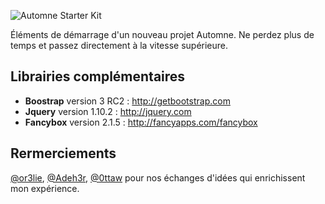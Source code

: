 ![Automne Starter Kit](http://www.automne4you.com/github-starterkit.png)

Éléments de démarrage d'un nouveau projet Automne. Ne perdez plus de temps et passez directement à la vitesse supérieure.

## Librairies complémentaires

* **Boostrap** version 3 RC2 : http://getbootstrap.com
* **Jquery** version 1.10.2 : http://jquery.com
* **Fancybox** version 2.1.5 : http://fancyapps.com/fancybox

## Rermerciements

[@or3lie](https://twitter.com/or3lie), [@Adeh3r](https://twitter.com/Adeh3r), [@0ttaw](https://twitter.com/0ttaw) pour nos échanges d'idées qui enrichissent mon expérience.

